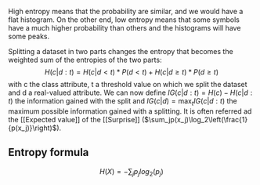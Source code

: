 High entropy means that the probability are similar, and we would have a flat histogram.
On the other end, low entropy means that some symbols have a much higher probability than others and the histograms will have some peaks.

Splitting a dataset in two parts changes the entropy that becomes the weighted sum of the entropies of the two parts:
$$
H(c| d: t) = H(c| d < t) * P(d < t) + H(c| d \geq t) * P(d \geq t) 
$$
with c the class attribute, t a threshold value on which we split the dataset and d a real-valued attribute.
We can now define $IG(c|d : t) = H(c) - H(c|d :t)$ the information gained with the split
and $IG(c|d) = \max_t IG(c| d : t)$ the maximum possible information gained with a splitting.
It is often referred ad the [[Expected value]] of the [[Surprise]] ($\sum_jp(x_j)\log_2\left(\frac{1}{p(x_j)}\right)$).

## Entropy formula
$$
H(X) = - \sum_j p_j log_2(p_j)
$$

